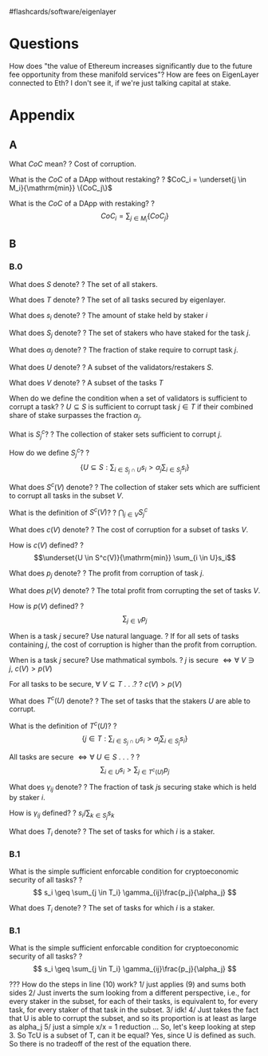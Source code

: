 
#flashcards/software/eigenlayer

# Questions

How does "the value of Ethereum increases significantly due to the future fee opportunity from these manifold services"? How are fees on EigenLayer connected to Eth? I don't see it, if we're just talking capital at stake.

# Appendix

## A

What $CoC$ mean?
?
Cost of corruption.
<!--SR:2022-09-19,26,250-->

What is the $CoC$ of a DApp without restaking?
?
$CoC_i = \underset{j \in M_i}{\mathrm{min}} \{CoC_j\}$
<!--SR:2022-09-05,18,270-->

What is the $CoC$ of a DApp with restaking?
?
$$CoC_i = \sum_{j \in M_i} \{CoC_j\}$$
<!--SR:2022-10-01,35,270-->

## B

### B.0

What does $S$ denote?
?
The set of all stakers.
<!--SR:2022-09-10,15,230-->

What does $T$ denote?
?
The set of all tasks secured by eigenlayer.
<!--SR:2022-09-12,21,250-->

What does $s_i$ denote?
?
The amount of stake held by staker $i$
<!--SR:2022-09-15,14,230-->

What does $S_j$ denote?
?
The set of stakers who have staked for the task $j$.
<!--SR:2022-09-09,22,270-->

What does $\alpha_j$ denote?
?
The fraction of stake require to corrupt task $j$.
<!--SR:2022-10-09,42,270-->

What does $U$ denote?
?
A subset of the validators/restakers $S$.
<!--SR:2022-09-09,22,270-->

What does $V$ denote?
?
A subset of the tasks $T$
<!--SR:2022-09-05,4,250-->

When do we define the condition when a set of validators is sufficient to corrupt a task?
?
$U \subseteq S$ is sufficient to corrupt task $j \in T$ if their combined share of stake surpasses the fraction $\alpha_j$.
<!--SR:2022-09-14,19,210-->

What is $S_j^c$?
?
The collection of staker sets sufficient to corrupt $j$.
<!--SR:2022-09-16,27,270-->

How do we define $S_j^c$?
?
$$
\{ U \subseteq S : \sum_{i \in S_j \cap U} s_i > \alpha_j \sum_{i \in S_j} s_i\}
$$
<!--SR:2022-09-06,19,270-->

What does $S^c(V)$ denote?
?
The collection of staker sets which are sufficient to corrupt all tasks in the subset $V$.
<!--SR:2022-09-12,25,270-->

What is the definition of $S^c(V)$?
?
$\bigcap_{j \in V} S_j^c$
<!--SR:2022-09-07,20,270-->

What does $c(V)$ denote?
?
The cost of corruption for a subset of tasks $V$.
<!--SR:2022-09-03,16,270-->

How is $c(V)$ defined?
?
$$\underset{U \in S^c(V)}{\mathrm{min}} \sum_{i \in U}s_i$$
<!--SR:2022-10-11,39,250-->

What does $p_j$ denote?
?
The profit from corruption of task $j$.
<!--SR:2022-09-15,28,290-->

What does $p(V)$ denote?
?
The total profit from corrupting the set of tasks $V$.
<!--SR:2022-09-10,23,270-->

How is $p(V)$ defined?
?
$$\sum_{j \in V} p_j$$
<!--SR:2022-09-13,26,290-->

When is a task $j$ secure? Use natural language.
?
If for all sets of tasks containing $j$, the cost of corruption is higher than the profit from corruption.
<!--SR:2022-09-03,16,250-->

When is a task $j$ secure? Use mathmatical symbols.
?
$j$ is secure $\iff \forall\ V \ni j,\ c(V) > p(V)$
<!--SR:2022-09-08,21,270-->

For all tasks to be secure, $\forall\ V \subseteq T$ . . .?
?
$c(V) > p(V)$
<!--SR:2022-09-16,29,290-->

What does $T^c(U)$ denote?
?
The set of tasks that the stakers $U$ are able to corrupt.
<!--SR:2022-09-26,32,270-->

What is the definition of $T^c(U)$?
?
$$
\{j \in T : \sum_{i \in S_j \cap U} s_i > \alpha_j \sum_{i \in S_j}s_i\}
$$
<!--SR:2022-09-03,11,210-->


All tasks are secure $\iff \forall\ U \in S$ . . . ?
?
$$\sum_{i \in U}s_i > \sum_{j \in T^c(U)} p_j $$
<!--SR:2022-09-09,8,230-->

What does $\gamma_{ij}$ denote?
?
The fraction of task $j$s securing stake which is held by staker $i$.
<!--SR:2022-09-10,23,290-->

How is $\gamma_{ij}$ defined?
?
$s_i/\sum_{k \in S_j} s_k$
<!--SR:2022-09-11,20,250-->

What does $T_i$ denote?
?
The set of tasks for which $i$ is a staker.
<!--SR:2022-09-11,24,290-->

### B.1

What is the simple sufficient enforcable condition for cryptoeconomic security of all tasks?
?
$$
s_i \geq \sum_{j \in T_i} \gamma_{ij}\frac{p_j}{\alpha_j}
$$
<!--SR:2022-09-10,9,230-->

What does $T_i$ denote?
?
The set of tasks for which $i$ is a staker.
<!--SR:2022-09-11,24,290-->

### B.1

What is the simple sufficient enforcable condition for cryptoeconomic security of all tasks?
?
$$
s_i \geq \sum_{j \in T_i} \gamma_{ij}\frac{p_j}{\alpha_j}
$$
<!--SR:2022-09-10,9,230-->


??? How do the steps in line (10) work?
1/  just applies (9) and sums both sides
2/ Just inverts the sum looking from a different perspective, i.e., for every staker in the subset, for each of their tasks, is equivalent to, for every task, for every staker of that task in the subset.
3/ idk!
4/ Just takes the fact that U is able to corrupt the subset, and so its proportion is at least as large as alpha_j
5/ just a simple x/x = 1 reduction
...
So, let's keep looking at step 3. So TcU is a subset of T, can it be equal? Yes, since U is defined as such. So there is no tradeoff of the rest of the equation there.